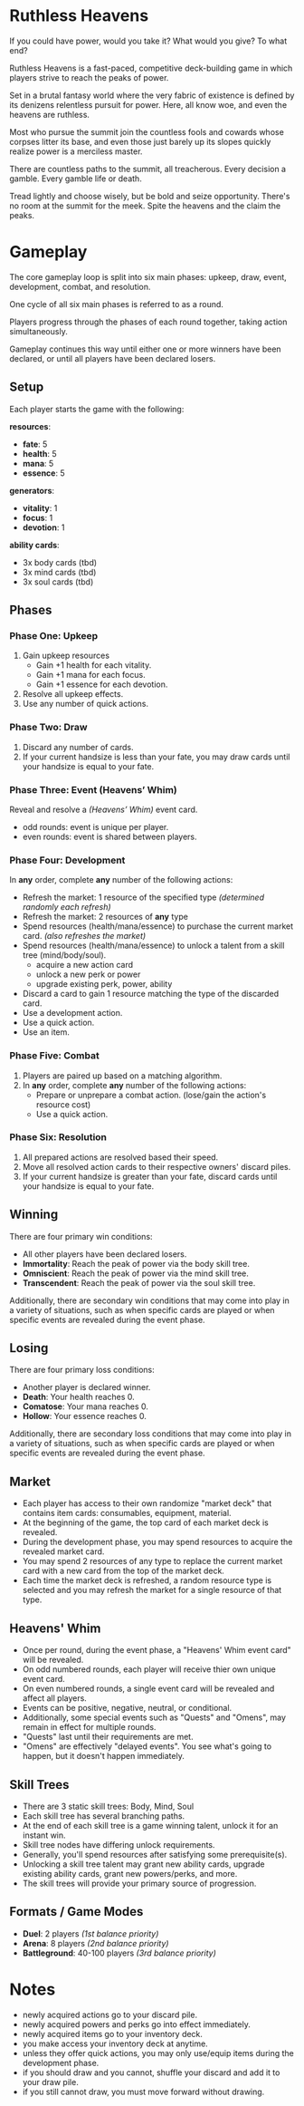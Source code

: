# Ruthless Heavens

If you could have power, would you take it? What would you give? To what end?

Ruthless Heavens is a fast-paced, competitive deck-building game in which players strive to reach the peaks of power. 

Set in a brutal fantasy world where the very fabric of existence is defined by its denizens relentless pursuit for power. Here, all know woe, and even the heavens are ruthless.

Most who pursue the summit join the countless fools and cowards whose corpses litter its base, and even those just barely up its slopes quickly realize power is a merciless master.

There are countless paths to the summit, all treacherous. Every decision a gamble. Every gamble life or death.

Tread lightly and choose wisely, but be bold and seize opportunity. There's no room at the summit for the meek. Spite the heavens and the claim the peaks.

# Gameplay

The core gameplay loop is split into six main phases: upkeep, draw, event, development, combat, and resolution. 

One cycle of all six main phases is referred to as a round. 

Players progress through the phases of each round together, taking action simultaneously. 

Gameplay continues this way until either one or more winners have been declared, or until all players have been declared losers.

## Setup

Each player starts the game with the following:

**resources**:

- **fate**: 5
- **health**: 5
- **mana**: 5
- **essence**: 5

**generators**:

- **vitality**: 1
- **focus**: 1
- **devotion**: 1

**ability cards**:
- 3x body cards (tbd)
- 3x mind cards (tbd)
- 3x soul cards (tbd)

## Phases

### Phase One: Upkeep

1. Gain upkeep resources
    - Gain +1 health for each vitality.
    - Gain +1 mana for each focus.
    - Gain +1 essence for each devotion.
2. Resolve all upkeep effects.
3. Use any number of quick actions.

### Phase Two: Draw

1. Discard any number of cards.
2. If your current handsize is less than your fate, you may draw cards until your handsize is equal to your fate.

### Phase Three: Event (Heavens’ Whim)

Reveal and resolve a *(Heavens’ Whim)* event card.

- odd rounds: event is unique per player.
- even rounds: event is shared between players.

### Phase Four: Development

In **any** order, complete **any** number of the following actions:

- Refresh the market: 1 resource of the specified type *(determined randomly each refresh)*
- Refresh the market: 2 resources of **any** type
- Spend resources (health/mana/essence) to purchase the current market card. *(also refreshes the market)*
- Spend resources (health/mana/essence) to unlock a talent from a skill tree (mind/body/soul).
  - acquire a new action card
  - unlock a new perk or power
  - upgrade existing perk, power, ability
- Discard a card to gain 1 resource matching the type of the discarded card.
- Use a development action.
- Use a quick action.
- Use an item.

### Phase Five: Combat

1. Players are paired up based on a matching algorithm.
2. In **any** order, complete **any** number of the following actions:
    - Prepare or unprepare a combat action. (lose/gain the action's resource cost)
    - Use a quick action.

### Phase Six: Resolution

1. All prepared actions are resolved based their speed.
2. Move all resolved action cards to their respective owners' discard piles.
3. If your current handsize is greater than your fate, discard cards until your handsize is equal to your fate.

## Winning

There are four primary win conditions:

- All other players have been declared losers.
- **Immortality**: Reach the peak of power via the body skill tree.
- **Omniscient**: Reach the peak of power via the mind skill tree.
- **Transcendent**: Reach the peak of power via the soul skill tree.

Additionally, there are secondary win conditions that may come into play in a variety of situations, such as when specific cards are played or when specific events are revealed during the event phase.

## Losing

There are four primary loss conditions:

- Another player is declared winner.
- **Death**: Your health reaches 0.
- **Comatose**: Your mana reaches 0.
- **Hollow**: Your essence reaches 0.

Additionally, there are secondary loss conditions that may come into play in a variety of situations, such as when specific cards are played or when specific events are revealed during the event phase.

## Market

- Each player has access to their own randomize "market deck" that contains item cards: consumables, equipment, material.
- At the beginning of the game, the top card of each market deck is revealed.
- During the development phase, you may spend resources to acquire the revealed market card.
- You may spend 2 resources of any type to replace the current market card with a new card from the top of the market deck.
- Each time the market deck is refreshed, a random resource type is selected and you may refresh the market for a single resource of that type.

## Heavens' Whim

- Once per round, during the event phase, a "Heavens' Whim event card" will be revealed.
- On odd numbered rounds, each player will receive thier own unique event card.
- On even numbered rounds, a single event card will be revealed and affect all players.
- Events can be positive, negative, neutral, or conditional.
- Additionally, some special events such as "Quests" and "Omens", may remain in effect for multiple rounds.
- "Quests" last until their requirements are met.
- "Omens" are effectively "delayed events". You see what's going to happen, but it doesn't happen immediately.

## Skill Trees

- There are 3 static skill trees: Body, Mind, Soul
- Each skill tree has several branching paths.
- At the end of each skill tree is a game winning talent, unlock it for an instant win.
- Skill tree nodes have differing unlock requirements.
- Generally, you'll spend resources after satisfying some prerequisite(s).
- Unlocking a skill tree talent may grant new ability cards, upgrade existing ability cards, grant new powers/perks, and more.
- The skill trees will provide your primary source of progression.

## Formats / Game Modes

- **Duel**: 2 players *(1st balance priority)*
- **Arena**: 8 players *(2nd balance priority)*
- **Battleground**: 40-100 players *(3rd balance priority)*

# Notes

- newly acquired actions go to your discard pile.
- newly acquired powers and perks go into effect immediately.
- newly acquired items go to your inventory deck.
- you make access your inventory deck at anytime.
- unless they offer quick actions, you may only use/equip items during the development phase.
- if you should draw and you cannot, shuffle your discard and add it to your draw pile.
- if you still cannot draw, you must move forward without drawing.
